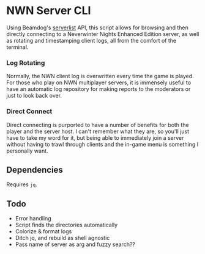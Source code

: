 # NWN Server CLI
Using Beamdog's [serverlist](https://nwn.beamdog.net) API, this script allows for browsing and then directly connecting to a Neverwinter Nights Enhanced Edition server, as well as rotating and timestamping client logs, all from the comfort of the terminal.

### Log Rotating
Normally, the NWN client log is overwritten every time the game is played. For those who play on NWN multiplayer servers, it is immensely useful to have an automatic log repository for making reports to the moderators or just to look back over. 

### Direct Connect
Direct connecting is purported to have a number of benefits for both the player and the server host. I can't remember what they are, so you'll just have to take my word for it, but being able to immediately join a server without having to trawl through clients and the in-game menu is something I personally want. 

## Dependencies
Requires `jq`.

## Todo
* Error handling
* Script finds the directories automatically
* Colorize & format logs
* Ditch jq, and rebuild as shell agnostic
* Pass name of server as arg and fuzzy search??

